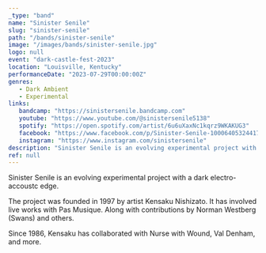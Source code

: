 ```yaml
---
_type: "band"
name: "Sinister Senile"
slug: "sinister-senile"
path: "/bands/sinister-senile"
image: "/images/bands/sinister-senile.jpg"
logo: null
event: "dark-castle-fest-2023"
location: "Louisville, Kentucky"
performanceDate: "2023-07-29T00:00:00Z"
genres:
   - Dark Ambient
   - Experimental
links:
   bandcamp: "https://sinistersenile.bandcamp.com"
   youtube: "https://www.youtube.com/@sinistersenile5138"
   spotify: "https://open.spotify.com/artist/6u6uXaxNc1kqrz9WKAKUG3"
   facebook: "https://www.facebook.com/p/Sinister-Senile-100064053244179"
   instagram: "https://www.instagram.com/sinistersenile"
description: "Sinister Senile is an evolving experimental project with a dark electro-accoustc edge."
ref: null
---
```


Sinister Senile is an evolving experimental project with a dark electro-accoustc edge.



The project was founded in 1997 by artist Kensaku Nishizato. It has involved live works with Pas Musique. Along with contributions by Norman Westberg (Swans) and others.



Since 1986, Kensaku has collaborated with Nurse with Wound, Val Denham, and more.
